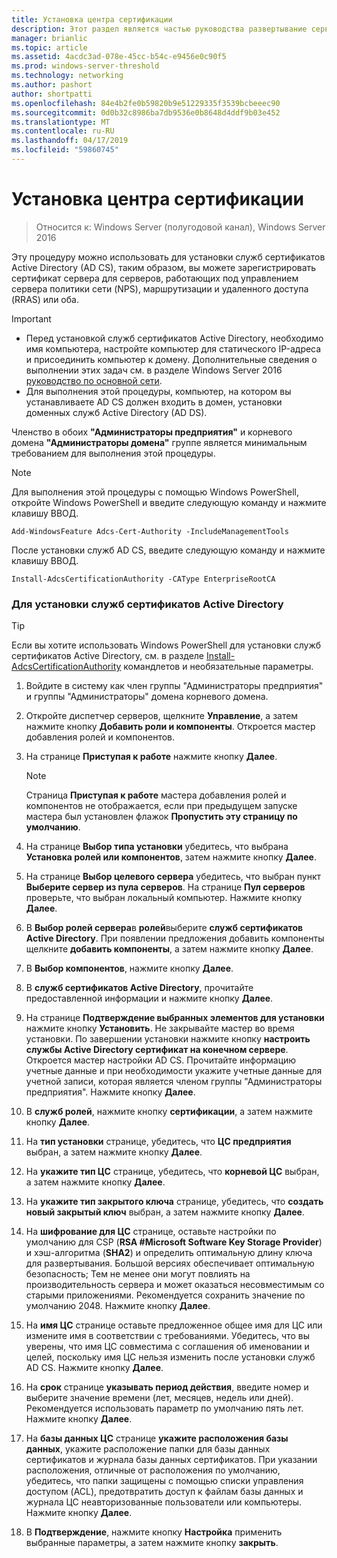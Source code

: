 ```yaml
---
title: Установка центра сертификации
description: Этот раздел является частью руководства развертывание сервера сертификатов для развертывания беспроводных и проводных сетей 802.1 X
manager: brianlic
ms.topic: article
ms.assetid: 4acdc3ad-078e-45cc-b54c-e9456e0c90f5
ms.prod: windows-server-threshold
ms.technology: networking
ms.author: pashort
author: shortpatti
ms.openlocfilehash: 84e4b2fe0b59820b9e51229335f3539bcbeeec90
ms.sourcegitcommit: 0d0b32c8986ba7db9536e0b8648d4ddf9b03e452
ms.translationtype: MT
ms.contentlocale: ru-RU
ms.lasthandoff: 04/17/2019
ms.locfileid: "59860745"
---
```

# <a name="install-the-certification-authority"></a>Установка центра сертификации

>Относится к: Windows Server (полугодовой канал), Windows Server 2016

Эту процедуру можно использовать для установки служб сертификатов Active Directory (AD CS), таким образом, вы можете зарегистрировать сертификат сервера для серверов, работающих под управлением сервера политики сети (NPS), маршрутизации и удаленного доступа (RRAS) или оба.  
  
> [!IMPORTANT]  
> -   Перед установкой служб сертификатов Active Directory, необходимо имя компьютера, настройте компьютер для статического IP-адреса и присоединить компьютер к домену. Дополнительные сведения о выполнении этих задач см. в разделе Windows Server 2016 [руководство по основной сети](https://technet.microsoft.com/windows-server-docs/networking/core-network-guide/core-network-guide).  
> -   Для выполнения этой процедуры, компьютер, на котором вы устанавливаете AD CS должен входить в домен, установки доменных служб Active Directory (AD DS).  
  
Членство в обоих **"Администраторы предприятия"** и корневого домена **"Администраторы домена"** группе является минимальным требованием для выполнения этой процедуры.  
  
> [!NOTE]  
> Для выполнения этой процедуры с помощью Windows PowerShell, откройте Windows PowerShell и введите следующую команду и нажмите клавишу ВВОД.   
>   
> `Add-WindowsFeature Adcs-Cert-Authority -IncludeManagementTools`  
>   
> После установки служб AD CS, введите следующую команду и нажмите клавишу ВВОД.  
>   
> `Install-AdcsCertificationAuthority -CAType EnterpriseRootCA`  
  
### <a name="to-install-active-directory-certificate-services"></a>Для установки служб сертификатов Active Directory  

>[!TIP]
>Если вы хотите использовать Windows PowerShell для установки служб сертификатов Active Directory, см. в разделе [Install-AdcsCertificationAuthority](https://docs.microsoft.com/powershell/module/adcsdeployment/install-adcscertificationauthority?view=win10-ps) командлетов и необязательные параметры.
  
1.  Войдите в систему как член группы "Администраторы предприятия" и группы "Администраторы" домена корневого домена.  
  
2.  Откройте диспетчер серверов, щелкните **Управление**, а затем нажмите кнопку **Добавить роли и компоненты**. Откроется мастер добавления ролей и компонентов.  
  
3.  На странице **Приступая к работе** нажмите кнопку **Далее**.  
  
    > [!NOTE]  
    > Страница **Приступая к работе** мастера добавления ролей и компонентов не отображается, если при предыдущем запуске мастера был установлен флажок **Пропустить эту страницу по умолчанию**.  
  
4.  На странице **Выбор типа установки** убедитесь, что выбрана **Установка ролей или компонентов**, затем нажмите кнопку **Далее**.  
  
5.  На странице **Выбор целевого сервера** убедитесь, что выбран пункт **Выберите сервер из пула серверов**. На странице **Пул серверов** проверьте, что выбран локальный компьютер. Нажмите кнопку **Далее**.  
  
6.  В **Выбор ролей сервера**в **ролей**выберите **служб сертификатов Active Directory**. При появлении предложения добавить компоненты щелкните **добавить компоненты**, а затем нажмите кнопку **Далее**.  
  
7.  В **Выбор компонентов**, нажмите кнопку **Далее**.  
  
8.  В **служб сертификатов Active Directory**, прочитайте предоставленной информации и нажмите кнопку **Далее**.  
  
9. На странице **Подтверждение выбранных элементов для установки** нажмите кнопку **Установить**. Не закрывайте мастер во время установки. По завершении установки нажмите кнопку **настроить службы Active Directory сертификат на конечном сервере**. Откроется мастер настройки AD CS. Прочитайте информацию учетные данные и при необходимости укажите учетные данные для учетной записи, которая является членом группы "Администраторы предприятия". Нажмите кнопку **Далее**.  
  
10. В **служб ролей**, нажмите кнопку **сертификации**, а затем нажмите кнопку **Далее**.  
  
11. На **тип установки** странице, убедитесь, что **ЦС предприятия** выбран, а затем нажмите кнопку **Далее**.  
  
12. На **укажите тип ЦС** странице, убедитесь, что **корневой ЦС** выбран, а затем нажмите кнопку **Далее**.  
  
13. На **укажите тип закрытого ключа** странице, убедитесь, что **создать новый закрытый ключ** выбран, а затем нажмите кнопку **Далее**.  
  
14. На **шифрование для ЦС** странице, оставьте настройки по умолчанию для CSP (**RSA #Microsoft Software Key Storage Provider**) и хэш-алгоритма (**SHA2**) и определить оптимальную длину ключа для развертывания. Большой версиях обеспечивает оптимальную безопасность; Тем не менее они могут повлиять на производительность сервера и может оказаться несовместимым со старыми приложениями. Рекомендуется сохранить значение по умолчанию 2048. Нажмите кнопку **Далее**.  
  
15. На **имя ЦС** странице оставьте предложенное общее имя для ЦС или измените имя в соответствии с требованиями. Убедитесь, что вы уверены, что имя ЦС совместима с соглашения об именовании и целей, поскольку имя ЦС нельзя изменить после установки служб AD CS. Нажмите кнопку **Далее**.  
  
16. На **срок** странице **указывать период действия**, введите номер и выберите значение времени (лет, месяцев, недель или дней). Рекомендуется использовать параметр по умолчанию пять лет. Нажмите кнопку **Далее**.  
  
17. На **базы данных ЦС** странице **укажите расположения базы данных**, укажите расположение папки для базы данных сертификатов и журнала базы данных сертификатов. При указании расположения, отличные от расположения по умолчанию, убедитесь, что папки защищены с помощью списки управления доступом (ACL), предотвратить доступ к файлам базы данных и журнала ЦС неавторизованные пользователи или компьютеры. Нажмите кнопку **Далее**.  
  
18. В **Подтверждение**, нажмите кнопку **Настройка** применить выбранные параметры, а затем нажмите кнопку **закрыть**.  
  


